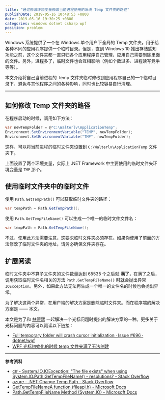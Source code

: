 ```yaml
---
title: "通过修改环境变量修改当前进程使用的系统 Temp 文件夹的路径"
publishDate: 2019-05-16 10:48:53 +0800
date: 2019-05-16 19:30:25 +0800
categories: windows dotnet csharp wpf
position: problem
---
```


Windows 系统提供了一个在 Windows 单个用户下全局的 Temp 文件夹，用于给各种不同的应用程序提供一个临时目录。但是，直到 Windows 10 推出存储感知功能之前，这个文件夹都一直只归各个应用程序自己管理，应用自己需要删除里面的文件。另外，进程多了，临时文件也会互相影响（例如个数过多、进程读写竞争等等）。

本文介绍将自己当前进程的 Temp 文件夹临时修改到应用程序自己的一个临时目录下，避免与其他程序之间的各种影响，同时也比较容易自行清理。

---

<div id="toc"></div>

## 如何修改 Temp 文件夹的路径

在程序启动的时候，调用如下方法：

```csharp
var newTempFolder = @"C:\Walterlv\ApplicationTemp";
Environment.SetEnvironmentVariable("TEMP", newTempFolder);
Environment.SetEnvironmentVariable("TMP", newTempFolder);
```

这样，可以将当前进程的临时文件夹设置到 `C:\Walterlv\ApplicationTemp` 文件夹下。

上面设置了两个环境变量，实际上 .NET Framework 中主要使用的临时文件夹环境变量是 `TMP` 那个。

## 使用临时文件夹中的临时文件

使用 `Path.GetTempPath()` 可以获取临时文件夹的路径：

```csharp
var tempPath = Path.GetTempPath();
```

使用 `Path.GetTempFileName()` 可以生成一个唯一的临时文件文件名：

```csharp
var tempPath = Path.GetTempFileName();
```

不过，使用此方法需要注意，这要求临时文件夹必须存在。如果你使用了前面的方法修改了临时文件夹的地址，请务必确保文件夹存在。

## 扩展阅读

临时文件夹中不算子文件夹的文件数量达到 65535 个之后就 **满了**，在满了之后，调用获取临时文件名相关的方法 `Path.GetTempFileName()` 时就会抛出异常 `IOException`。另外，如果此方法无法再生成一个唯一的文件名的时候也会抛出异常。

为了解决这两个异常，在用户端的解决方案是删除临时文件夹。而在程序端的解决方案是 —— 本文。

本文是为了和 [林德熙](https://blog.lindexi.com/) 一起解决一个光标问题时提出的解决方案的一种。更多关于光标问题的内容可以阅读以下链接：

- [Full temporary folder will crash cursor initialization · Issue #696 · dotnet/wpf](https://github.com/dotnet/wpf/issues/696)
- [WPF 光标初始化的时候 temp 文件夹满了无法创建](https://blog.lindexi.com/post/wpf-%E5%85%89%E6%A0%87%E5%88%9D%E5%A7%8B%E5%8C%96%E7%9A%84%E6%97%B6%E5%80%99-temp-%E6%96%87%E4%BB%B6%E5%A4%B9%E6%BB%A1%E4%BA%86%E6%97%A0%E6%B3%95%E5%88%9B%E5%BB%BA)

---

**参考资料**

- [c# - System.IO.IOException: "The file exists" when using System.IO.Path.GetTempFileName() - resolutions? - Stack Overflow](https://stackoverflow.com/q/18350699/6233938)
- [azure - .NET Change Temp Path - Stack Overflow](https://stackoverflow.com/a/4485432/6233938)
- [GetTempFileNameA function (fileapi.h) - Microsoft Docs](https://docs.microsoft.com/en-us/windows/desktop/api/fileapi/nf-fileapi-gettempfilenamea)
- [Path.GetTempFileName Method (System.IO) - Microsoft Docs](https://docs.microsoft.com/en-us/dotnet/api/system.io.path.gettempfilename)
